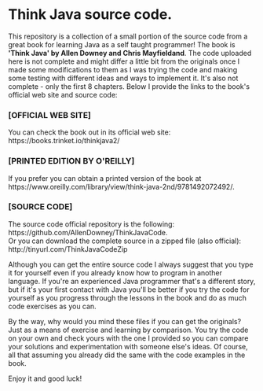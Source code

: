 # Think Java source code.

<p> This repository is a collection of a small portion of the source code from a great book for learning Java as a self taught programmer!
The book is <strong>'Think Java' by Allen Downey and Chris Mayfieldand</strong>. The code uploaded here is not complete and might differ a little bit
from the originals once I made some modifications to them as I was trying the code and making some testing with different ideas and ways to implement it.
It's also not complete - only the first 8 chapters. Below I provide the links to the book's official web site and source code:</p>

<h3>[OFFICIAL WEB SITE]</h3>
<p>You can check the book out in its official web site: https://books.trinket.io/thinkjava2/</p>

<h3>[PRINTED EDITION BY O'REILLY]</h3>
<p>If you prefer you can obtain a printed version of the book at https://www.oreilly.com/library/view/think-java-2nd/9781492072492/.</p>

<h3>[SOURCE CODE]</h3>
<p>The source code official repository is the following: https://github.com/AllenDowney/ThinkJavaCode. <br>Or you can download the complete source in a zipped file (also official): http://tinyurl.com/ThinkJavaCodeZip</p>

<p>Although you can get the entire source code I always suggest that you type it for yourself even if you already know how to program in another 
language. If you're an experienced Java programmer that's a different story, but if it's your first contact with Java you'll be better if you try 
the code for yourself as you progress through the lessons in the book and do as much code exercises as you can.</p>

<p>By the way, why would you mind these files if you can get the originals? Just as a means of exercise and learning by comparison. You try the code on your own and check
yours with the one I provided so you can compare your solutions and experimentation with someone else's ideas. Of course, all that assuming you already did the same with the code examples in the book.</p>

<p>Enjoy it and good luck!</p>
